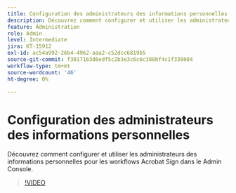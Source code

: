 ```yaml
---
title: Configuration des administrateurs des informations personnelles
description: Découvrez comment configurer et utiliser les administrateurs des informations personnelles pour les workflows Acrobat Sign dans le Admin Console
feature: Administration
role: Admin
level: Intermediate
jira: KT-15912
exl-id: ac54a992-26b4-4962-aaa2-c52dcc6819b5
source-git-commit: f3017163d6edf5c2b3e3c6c6c388bf4c1f338084
workflow-type: tm+mt
source-wordcount: '46'
ht-degree: 0%

---
```


# Configuration des administrateurs des informations personnelles

Découvrez comment configurer et utiliser les administrateurs des informations personnelles pour les workflows Acrobat Sign dans le Admin Console.

>[!VIDEO](https://video.tv.adobe.com/v/3448218?quality=12&learn=on&hidetitle=true&captions=fre_fr)
